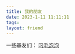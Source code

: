 ```yaml
---
title: 我的朋友
date: 2023-1-11 11:11:11
tags:
layout: friend
---
```


一些基友们：
[叼毛泡泡](https://6805f078v5.imdo.co/)